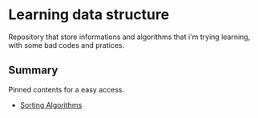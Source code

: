 # Learning data structure

Repository that store informations and algorithms that i'm trying learning, with some bad codes and pratices.

## Summary

Pinned contents for a easy access.

- [Sorting Algorithms](./docs/sorting-algorithms.md)
